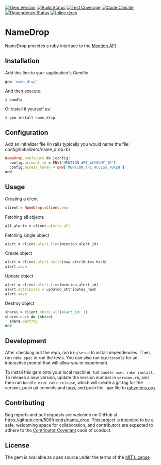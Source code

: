 [![Gem Version](https://img.shields.io/gem/v/name_drop.svg?style=flat)](https://rubygems.org/gems/name_drop)
[![Build Status](https://travis-ci.org/500friends/name_drop.svg?branch=master)](https://travis-ci.org/500friends/name_drop)
[![Test Coverage](https://codeclimate.com/github/500friends/name_drop/badges/coverage.svg)](https://codeclimate.com/github/500friends/name_drop/coverage)
[![Code Climate](https://codeclimate.com/github/500friends/name_drop/badges/gpa.svg)](https://codeclimate.com/github/500friends/name_drop)
[![Dependency Status](https://gemnasium.com/badges/github.com/500friends/name_drop.svg)](https://gemnasium.com/github.com/500friends/name_drop)
[![Inline docs](http://inch-ci.org/github/500friends/name_drop.svg?branch=master)](http://inch-ci.org/github/500friends/name_drop)

# NameDrop

NameDrop provides a ruby interface to the [Mention API](https://dev.mention.com/current/index.html)

## Installation

Add this line to your application's Gemfile:

```ruby
gem 'name_drop'
```

And then execute:

    $ bundle

Or install it yourself as:

    $ gem install name_drop
## Configuration
Add an initializer file
(In rails typically you would name the file: config/initializers/name_drop.rb)

```ruby
NameDrop.configure do |config|
  config.account_id = ENV['MENTION_API_ACCOUNT_ID']
  config.access_token = ENV['MENTION_API_ACCESS_TOKEN']
end
```


## Usage

Creating a client
```ruby
client = NameDrop::Client.new
```

Fetching all objects
```ruby
all_alerts = client.alerts.all
```

Fetching single object
```ruby
alert = client.alert.find(mention_alert_id)
```

Create object
```ruby
alert = client.alert.build(new_attributes_hash)
alert.save
```

Update object
```ruby
alert = client.alert.find(mention_alert_id)
alert.attributes = updated_attributes_hash
alert.save
```

Destroy object
```ruby
shares = client.share.all(alert_id: 1)
shares.each do |share|
  share.destroy
end
```

## Development

After checking out the repo, run `bin/setup` to install dependencies. Then, run `rake spec` to run the tests. You can also run `bin/console` for an interactive prompt that will allow you to experiment.

To install this gem onto your local machine, run `bundle exec rake install`. To release a new version, update the version number in `version.rb`, and then run `bundle exec rake release`, which will create a git tag for the version, push git commits and tags, and push the `.gem` file to [rubygems.org](https://rubygems.org).

## Contributing

Bug reports and pull requests are welcome on GitHub at https://github.com/500friends/name_drop. This project is intended to be a safe, welcoming space for collaboration, and contributors are expected to adhere to the [Contributor Covenant](http://contributor-covenant.org) code of conduct.


## License

The gem is available as open source under the terms of the [MIT License](http://opensource.org/licenses/MIT).

